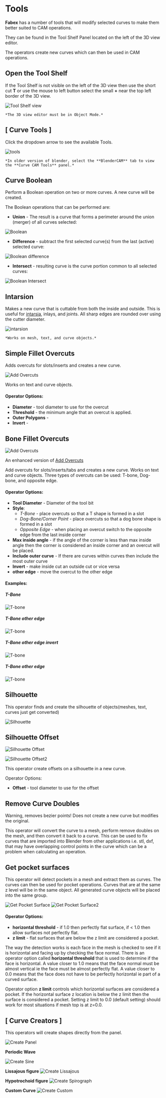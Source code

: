 # Tools

**Fabex** has a number of tools that will modify selected curves to make them better suited to CAM operations. 

They can be found in the Tool Shelf Panel located on the left of the 3D view editor. 

The operators create new curves which can then be used in CAM operations.

## Open the Tool Shelf
If the Tool Shelf is not visible on the left of the 3D view then use the short cut **T** or use the mouse to left button select the small **+** near the top left border of the 3D view. 

![Tool Shelf view](_static/OpenToolShelf.png) 

```{note}
*The 3D view editor must be in Object Mode.*
```

## [ Curve Tools ]
Click the dropdown arrow to see the available Tools.

![tools](_static/CurveToolsPanel.png)

```{note}
*In older version of blender, select the **BlenderCAM** tab to view the **Curve CAM Tools** panel.*
```

## Curve Boolean
Perform a Boolean operation on two or more curves. A new curve will be created.

The Boolean operations that can be performed are:
  * **Union** - The result is a curve that forms a perimeter around the union (merger) of all curves selected:

![Boolean](_static/bool_union.png)

  * **Difference** - subtract the first selected curve(s) from the last (active) selected curve:

![Boolean difference](_static/bool_dif.png)

  * **Intersect** - resulting curve is the curve portion common to all selected curves:

![Boolean Intersect](_static/bool_inter.png)

## Intarsion
Makes a new curve that is cuttable from both the inside and outside.  This is useful for [intarsia](https://en.wikipedia.org/wiki/Intarsia), inlays, and joints.  All sharp edges are rounded over using the cutter diameter.

![intarsion](_static/intarsion.png)

```{note}
*Works on mesh, text, and curve objects.*
```

## Simple Fillet Overcuts
Adds overcuts for slots/inserts and creates a new curve.

![Add Overcuts](https://cloud.githubusercontent.com/assets/648108/12375365/318df7d8-bc95-11e5-953f-58e23f85c419.png)

Works on text and curve objects.

#### Operator Options:
  * **Diameter** - tool diameter to use for the overcut
  * **Threshold** - the minimum angle that an overcut is applied. 
  * **Outer Polygons** -
  * **Invert** - 

## Bone Fillet Overcuts
![Add Overcuts](_static/overcut_db.png)

An enhanced version of [Add Overcuts](#add-overcuts)

Add overcuts for slots/inserts/tabs and creates a new curve. Works on text and curve objects.  Three types of overcuts can be used: T-bone, Dog-bone, and opposite edge.

#### Operator Options:
* **Tool Diameter** - Diameter of the tool bit
* **Style**:
  * *T-Bone* - place overcuts so that a T shape is formed in a slot
  * *Dog-Bone/Corner Point* - place overcuts so that a dog bone shape is formed in a slot
  * *Opposite Edge* - when placing an overcut switch to the opposite edge from the last inside corner
* **Max inside angle** - if the angle of the corner is less than max inside angle then the corner is considered an inside corner and an overcut will be placed. 
* **Include outer curve** - If there are curves within curves then include the most outer curve
* **Invert** - make inside cut an outside cut or vice versa 
* **other edge** - move the overcut to the other edge

#### Examples:

##### T-Bone
![T-bone](_static/overcut_tbone.png)

##### T-Bone other edge
![T-bone](_static/overcut_tbone_oe.png)

##### T-Bone other edge invert
![T-bone](_static/overcut_tbone_oe_inv.png)

##### T-Bone other edge
![T-bone](_static/overcut_tbone_oe_2.png)


## Silhouette 
This operator finds and create the silhouette of objects(meshes, text, curves just get converted) 

![Silhouette](_static/silhouette.png)

## Silhouette Offset
![Silhouette Offset](_static/silhouette_offset.png)

![Silhouette Offset2](_static/silhouette_offset2.png)

This operator create offsets on a silhouette in a new curve.

Operator Options:
  * **Offset** - tool diameter to use for the offset

## Remove Curve Doubles
Warning, removes bezier points! Does not create a new curve but modifies the original.

This operator will convert the curve to a mesh, perform remove doubles on the mesh, and then convert it back to a curve.  This can be used to fix curves that are imported into Blender from other applications i.e. stl, dxf, that may have overlapping control points in the curve which can be a problem when calculating an operation.

## Get pocket surfaces
This operator will detect pockets in a mesh and extract them as curves.  The curves can then be used for pocket operations.  Curves that are at the same z level will be in the same object.  All generated curve objects will be placed into the same group.

![Get Pocket Surface](_static/get_pocket2.png)
![Get Pocket Surface2](_static/get_pocket.png)

#### Operator Options:
  * **horizontal threshold** - if 1.0 then perfectly flat surface, if < 1.0 then allow surfaces not perfectly flat.
  * **z limit** - flat surfaces that are below the z limit are considered a pocket.

The way the detection works is each face in the mesh is checked to see if it is horizontal and facing up by checking the face normal.  There is an operator option called **horizontal threshold** that is used to determine if the face is horizontal.  A value closer to 1.0 means that the face normal must be almost vertical ie the face must be almost perfectly flat. A value closer to 0.0 means that the face does not have to be perfectly horizontal ie part of a curved surface.

Operator option **z limit** controls which horizontal surfaces are considered a pocket.  If the horizontal surface z location is below the z limit then the surface is considered a pocket. Setting z limit to 0.0 (default setting) should work for most situations if mesh top is at z=0.0.

## [ Curve Creators ]
This operators will create shapes directly from the panel. 

![Create Panel](_static/CurveCreatorsPanel.png)

**Periodic Wave**

![Create Sine](_static/createsine.png)

**Lissajous figure**
![Create Lissajous](_static/createlissajous.png)

**Hypotrochoid figure**
![Create Spirograph](_static/createspiro.png)

**Custom Curve**
![Create Custom](_static/createcustum.png)
